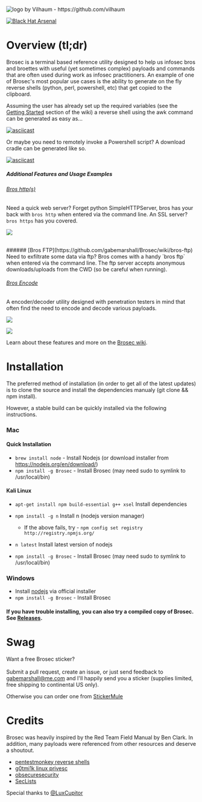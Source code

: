 ![](https://i.imgur.com/1QyMN3G.png "logo by Vilhaum - https://github.com/vilhaum")

[![Black Hat Arsenal](https://www.toolswatch.org/badges/arsenal/2016.svg)](https://www.toolswatch.org/2016/06/the-black-hat-arsenal-usa-2016-remarkable-line-up/)

Overview (tl;dr)
=========

Brosec is a terminal based reference utility designed to help us infosec bros and broettes with useful (yet sometimes complex) payloads and commands that are often used during work as infosec practitioners. An example of one of Brosec's most popular use cases is the ability to generate on the fly reverse shells (python, perl, powershell, etc) that get copied to the clipboard.

Assuming the user has already set up the required variables (see the [Getting Started](https://github.com/gabemarshall/Brosec/wiki/Getting-Started) section of the wiki) a reverse shell using the awk command can be generated as easy as...

[![asciicast](https://asciinema.org/a/2okrjipq4zt8669rb9n54xneg.png)](https://asciinema.org/a/2okrjipq4zt8669rb9n54xneg)

Or maybe you need to remotely invoke a Powershell script? A download cradle can be generated like so.

[![asciicast](https://asciinema.org/a/c2793p8lzzvla8pqji29snyvc.png)](https://asciinema.org/a/c2793p8lzzvla8pqji29snyvc)


##### Additional Features and Usage Examples


###### [Bros http(s)](https://github.com/gabemarshall/Brosec/wiki/bros-http)
Need a quick web server? Forget python SimpleHTTPServer, bros has your back with `bros http` when entered via the command line. An SSL server? `bros https` has you covered.

![](http://i.imgur.com/47BHim4.gif)

<br>
###### [Bros FTP](https://github.com/gabemarshall/Brosec/wiki/bros-ftp)
Need to exfiltrate some data via ftp? Bros comes with a handy `bros ftp` when entered via the command line. The ftp server accepts anonymous downloads/uploads from the CWD (so be careful when running).


###### [Bros Encode](https://github.com/gabemarshall/Brosec/wiki/bros-encode)

A encoder/decoder utility designed with penetration testers in mind that often find the need to encode and decode various payloads.

![](https://i.imgur.com/EgTMG88.png)

![](http://i.imgur.com/wxFpA7o.png)


Learn about these features and more on the [Brosec wiki](https://github.com/gabemarshall/Brosec/wiki).




Installation
============

The preferred method of installation (in order to get all of the latest updates) is to clone the source and install the dependencies manualy (git clone && npm install).

However, a stable build can be quickly installed via the following instructions.

### Mac

#### Quick Installation

- `brew install node` - Install Nodejs (or download installer from https://nodejs.org/en/download/)
- `npm install -g Brosec` - Install Brosec (may need sudo to symlink to /usr/local/bin)


#### Kali Linux

- `apt-get install npm build-essential g++ xsel` Install dependencies
- `npm install -g n` Install n (nodejs version manager)
  - If the above fails, try - `npm config set registry http://registry.npmjs.org/`


- `n latest` Install latest version of nodejs
- `npm install -g Brosec` - Install Brosec (may need sudo to symlink to /usr/local/bin)

### Windows

- Install [nodejs](https://nodejs.org/download) via official installer
- `npm install -g Brosec` - Install Brosec

#### If you have trouble installing, you can also try a compiled copy of Brosec. See [Releases](https://github.com/gabemarshall/Brosec/releases).

Swag
====

<a name="sticker">Want a free Brosec sticker?</a>
<br><br> Submit a pull request, create an issue, or just send feedback to <gabemarshall@me.com> and I'll happily send you a sticker (supplies limited, free shipping to continental US only).

Otherwise you can order one from [StickerMule](https://www.stickermule.com/marketplace/10877-brosec-security-for-bros)


Credits
======

Brosec was heavily inspired by the Red Team Field Manual by Ben Clark. In addition, many payloads were referenced from other resources and deserve a shoutout.

- [pentestmonkey reverse shells](http://pentestmonkey.net/cheat-sheet/shells/reverse-shell-cheat-sheet)
- [g0tmi1k linux privesc](https://blog.g0tmi1k.com/2011/08/basic-linux-privilege-escalation/)
- [obsecuresecurity](http://obscuresecurity.blogspot.com/2014/05/dirty-powershell-webserver.html)
- [SecLists](https://github.com/danielmiessler/SecLists)

Special thanks to [@LuxCupitor](https://twitter.com/LuxCupitor)

